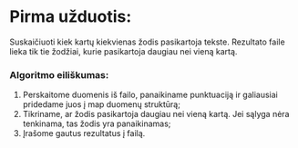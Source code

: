# Pirma užduotis:
Suskaičiuoti kiek kartų kiekvienas žodis pasikartoja tekste. Rezultato faile lieka tik tie žodžiai, kurie pasikartoja daugiau nei vieną kartą.

### Algoritmo eiliškumas:
1. Perskaitome duomenis iš failo, panaikiname punktuaciją ir galiausiai pridedame juos į map duomenų struktūrą;
2. Tikriname, ar žodis pasikartoja daugiau nei vieną kartą. Jei sąlyga nėra tenkinama, tas žodis yra panaikinamas;
3. Įrašome gautus rezultatus į failą.
